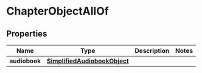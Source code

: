 

# ChapterObjectAllOf


## Properties

| Name | Type | Description | Notes |
|------------ | ------------- | ------------- | -------------|
|**audiobook** | [**SimplifiedAudiobookObject**](SimplifiedAudiobookObject.md) |  |  |



